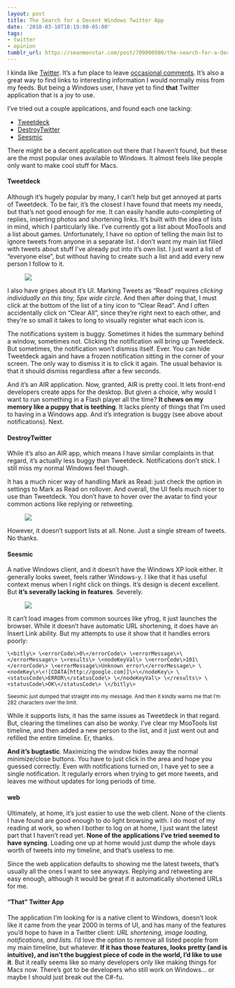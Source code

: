 ```yaml
---
layout: post
title: The Search for a Decent Windows Twitter App
date: '2010-03-10T18:19:00-05:00'
tags:
- twitter
- opinion
tumblr_url: https://seanmonstar.com/post/709000980/the-search-for-a-decent-windows-twitter-app
---
```

I kinda like [Twitter](http://twitter.com/seanmonstar). It’s a fun place to leave [occasional comments](http://mcarthurgfx.com/blog/article/i-m-a-twitter-monstar). It’s also a great way to find links to interesting information I would normally miss from my feeds. But being a Windows user, I have yet to find **that** Twitter application that is a joy to use.

I’ve tried out a couple applications, and found each one lacking:

- [Tweetdeck](http://www.tweetdeck.com/) 
- [DestroyTwitter](https://destroytwitter.com/) 
- [Seesmic](http://seesmic.com/seesmic_desktop/windows/)

There might be a decent application out there that I haven’t found, but these are the most popular ones available to Windows. It almost feels like people only want to make cool stuff for Macs.

#### Tweetdeck

Although it’s hugely popular by many, I can’t help but get annoyed at parts of Tweetdeck. To be fair, it’s the closest I have found that meets my needs, but that’s not good enough for me. It can easily handle auto-completing of replies, inserting photos and shortening links. It’s built with the idea of lists in mind, which I particularly like. I’ve currently got a list about MooTools and a list about games. Unfortunately, I have no option of telling the main list to ignore tweets from anyone in a separate list. I don’t want my main list filled with tweets about stuff I’ve already put into it’s own list. I just want a list of “everyone else”, but without having to create such a list and add every new person I follow to it.

<figure class="tmblr-full" data-orig-height="332" data-orig-width="500"><img src="https://64.media.tumblr.com/cc111d0a76037e89880d0ad501fe82d1/74c50fe3067f380f-78/s540x810/240657556d3654dafab6f23f87ded68852f37da2.png" data-orig-height="332" data-orig-width="500"></figure>

I also have gripes about it’s UI. Marking Tweets as “Read” requires _clicking individually on this tiny, 5px wide circle_. And then after doing that, I must click at the bottom of the list of a tiny icon to “Clear Read”. And I often accidentally click on “Clear All”, since they’re right next to each other, and they’re so small it takes to long to visually register what each icon is.

The notifications system is buggy. Sometimes it hides the summary behind a window, sometimes not. Clicking the notification will bring up Tweetdeck. But sometimes, the notification won’t dismiss itself. Ever. You can hide Tweetdeck again and have a frozen notification sitting in the corner of your screen. The only way to dismiss it is to click it again. The usual behavior is that it should dismiss regardless after a few seconds.

And it’s an AIR application. Now, granted, AIR is pretty cool. It lets front-end developers create apps for the desktop. But given a choice, why would I want to run something in a Flash player all the time? **It chews on my memory like a puppy that is teething**. It lacks plenty of things that I’m used to having in a Windows app. And it’s integration is buggy (see above about notifications). Next.

#### DestroyTwitter

While it’s also an AIR app, which means I have similar complaints in that regard, it’s actually less buggy than Tweetdeck. Notifications don’t stick. I still miss my normal Windows feel though.

It has a much nicer way of handling Mark as Read: just check the option in settings to Mark as Read on rollover. And overall, the UI feels much nicer to use than Tweetdeck. You don’t have to hover over the avatar to find your common actions like replying or retweeting.

<figure class="tmblr-full" data-orig-height="458" data-orig-width="316"><img src="https://64.media.tumblr.com/417989f692dcd6ae4a1ac989bd97b06f/74c50fe3067f380f-d6/s540x810/e6499c8bb065d5766dbbad5f444f7e16bc9f9c9a.png" data-orig-height="458" data-orig-width="316"></figure>

However, it doesn’t support lists at all. None. Just a single stream of tweets. No thanks.

#### Seesmic

A native Windows client, and it doesn’t have the Windows XP look either. It generally looks sweet, feels rather Windows-y. I like that it has useful context menus when I right click on things. It’s design is decent excellent. But **it’s severally lacking in features**. Severely.

<figure class="tmblr-full" data-orig-height="358" data-orig-width="500"><img src="https://64.media.tumblr.com/7906cc02d0b6b55585954c6c04f26e7c/74c50fe3067f380f-a9/s540x810/33ba9900fe2fea90a79b403a2059571d78638b85.jpg" data-orig-height="358" data-orig-width="500"></figure>

It can’t load images from common sources like yfrog, it just launches the browser. While it doesn’t have automatic URL shortening, it does have an Insert Link ability. But my attempts to use it show that it handles errors poorly:

    \<bitly\> \<errorCode\>0\</errorCode\> \<errorMessage\>\</errorMessage\> \<results\> \<nodeKeyVal\> \<errorCode\>101\</errorCode\> \<errorMessage\>Unknown error\</errorMessage\> \<nodeKey\>\<![CDATA[http://google.com]]\>\</nodeKey\> \<statusCode\>ERROR\</statusCode\> \</nodeKeyVal\> \</results\> \<statusCode\>OK\</statusCode\> \</bitly\>

<small>Seesmic just dumped that straight into my message. And then it kindly warns me that I’m 282 characters over the limit.</small>

While it supports lists, it has the same issues as Tweetdeck in that regard. But, clearing the timelines can also be wonky. I’ve clear my MooTools list timeline, and then added a new person to the list, and it just went out and refilled the entire timeline. Er, thanks.

**And it’s bugtastic**. Maximizing the window hides away the normal minimize/close buttons. You have to just click in the area and hope you guessed correctly. Even with notifications turned on, I have yet to see a single notification. It regularly errors when trying to get more tweets, and leaves me without updates for long periods of time.

#### web

Ultimately, at home, it’s just easier to use the web client. None of the clients I have found are good enough to do light browsing with. I do most of my reading at work, so when I bother to log on at home, I just want the latest part that I haven’t read yet. **None of the applications I’ve tried seemed to have syncing**. Loading one up at home would just dump the whole days worth of tweets into my timeline, and that’s useless to me.

Since the web application defaults to showing me the latest tweets, that’s usually all the ones I want to see anyways. Replying and retweeting are easy enough, although it would be great if it automatically shortened URLs for me.

#### “That” Twitter App

The application I’m looking for is a native client to Windows, doesn’t look like it came from the year 2000 in terms of UI, and has many of the features you’d hope to have in a Twitter client: _URL shortening, image loading, notifications, and lists_. I’d love the option to remove all listed people from my main timeline, but whatever. **If it has those features, looks pretty (and is intuitive), and isn’t the buggiest piece of code in the world, I’d like to use it**. But it really seems like so many developers only like making things for Macs now. There’s got to be developers who still work on Windows… or maybe I should just break out the C#-fu.

